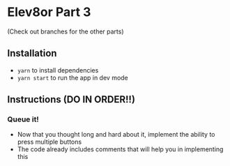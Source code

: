 # Elev8or Part 3
(Check out branches for the other parts)

## Installation
* `yarn` to install dependencies
* `yarn start` to run the app in dev mode

## Instructions (DO IN ORDER!!)
### Queue it!
* Now that you thought long and hard about it, implement the ability to press multiple buttons
* The code already includes comments that will help you in implementing this



